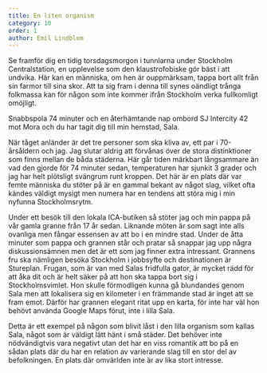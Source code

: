 ```yaml
---
title: En liten organism
category: 10
order: 1
author: Emil Lindblom
---
```


Se framför dig en tidig torsdagsmorgon i tunnlarna under Stockholm Centralstation, en upplevelse som den klaustrofobiske gör bäst i att undvika. Här kan en människa, om hen är ouppmärksam, tappa bort allt från sin farmor till sina skor. Att ta sig fram i denna till synes oändligt trånga folkmassa kan för någon som inte kommer ifrån Stockholm verka fullkomligt omöjligt.

Snabbspola 74 minuter och en återhämtande nap ombord SJ Intercity 42 mot Mora och du har tagit dig till min hemstad, Sala.

När tåget anländer är det tre personer som ska kliva av, ett par i 70-årsåldern och jag. Jag slutar aldrig att förvånas över de stora distinktioner som finns mellan de båda städerna. Här går tiden märkbart långsammare än vad den gjorde för 74 minuter sedan, temperaturen har sjunkit 3 grader och jag har helt plötsligt svängrum runt kroppen. Det här är en plats där var femte människa du stöter på är en gammal bekant av något slag, vilket ofta kändes väldigt mysigt men numera har en tendens att störa mig i min nyfunna Stockholmsrytm.

Under ett besök till den lokala ICA-butiken så stöter jag och min pappa på vår gamla granne från 17 år sedan. Liknande möten är som sagt inte alls ovanliga men fångar essensen av att bo i en mindre stad. Under de åtta minuter som pappa och grannen står och pratar så snappar jag upp några diskussionsämnen men det är ett som jag finner extra intressant. Grannens fru ska nämligen besöka Stockholm i jobbsyfte och destinationen är Stureplan. Frugan, som är van med Salas fridfulla gator, är mycket rädd för att åka dit och är helt säker på att hon ska tappa bort sig i Stockholmsvimlet. Hon skulle förmodligen kunna gå blundandes genom Sala men att lokalisera sig en kilometer i en främmande stad är inget att se fram emot. Därför har grannen elegant ritat upp en karta, för inte har väl hon behövt använda Google Maps förut, inte i lilla Sala.

Detta är ett exempel på någon som blivit låst i den lilla organism som kallas Sala, något som är väldigt lätt hänt i små städer. Det behöver inte nödvändigtvis vara negativt utan det har en viss romantik att bo på en sådan plats där du har en relation av varierande slag till en stor del av befolkningen. En plats där omvärlden inte är av lika stort intresse.
